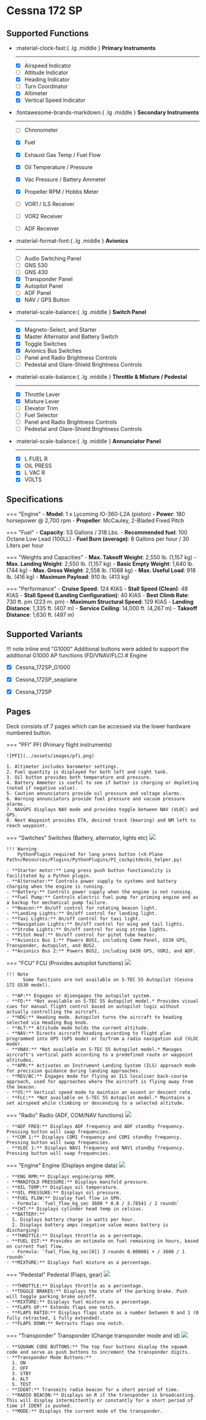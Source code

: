 # Cessna 172 SP

## Supported Functions

<div class="grid cards" markdown>

-   :material-clock-fast:{ .lg .middle } __Primary Instruments__

    ---

    - [x] Airspeed Indicator
    - [ ] Attitude Indicator
    - [x] Heading Indicator
    - [ ] Turn Coordinator
    - [x] Altimeter
    - [x] Vertical Speed Indicator
  
-   :fontawesome-brands-markdown:{ .lg .middle } __Secondary Instruments__

    ---

    - [ ] Chronometer
    - [x] Fuel
    - [x] Exhaust Gas Temp / Fuel Flow
    - [x] Oil Temperature / Pressure
    - [x] Vac Pressure / Battery Ammeter
    - [x] Propeller RPM / Hobbs Meter
    - [ ] VOR1 / ILS Receiver
    - [ ] VOR2 Receiver
    - [ ] ADF Receiver


-   :material-format-font:{ .lg .middle } __Avionics__

    ---

    - [ ] Audio Switching Panel
    - [ ] GNS 530
    - [ ] GNS 430
    - [x] Transponder Panel
    - [x] Autopilot Panel
    - [ ] ADF Panel
    - [x] NAV / GPS Button

-   :material-scale-balance:{ .lg .middle } __Switch Panel__

    ---

    - [x] Magneto-Select, and Starter
    - [x] Master Alternator and Battery Switch
    - [x] Toggle Switches
    - [x] Avionics Bus Switches
    - [ ] Panel and Radio Brightness Controls
    - [ ] Pedestal and Glare-Shield Brightness Controls

-   :material-scale-balance:{ .lg .middle } __Throttle & Mixture / Pedestal__

    ---

    - [x] Throttle Lever
    - [x] Mixture Lever
    - [ ] Elevator Trim
    - [ ] Fuel Selector
    - [ ] Panel and Radio Brightness Controls
    - [ ] Pedestal and Glare-Shield Brightness Controls

-   :material-scale-balance:{ .lg .middle } __Annunciator Panel__

    ---

    - [x] L FUEL R
    - [x] OIL PRESS
    - [x] L VAC R
    - [x] VOLTS

</div>

## Specifications

=== "Engine"
    - **Model**: 1 x Lycoming IO-360-L2A (piston)
    - **Power**: 180 horsepower @ 2,700 rpm
    - **Propeller**: McCauley, 2-Bladed Fixed Pitch

=== "Fuel"
    - **Capacity**: 53 Gallons / 318 Lbs.
    - **Recommended fuel**: 100 Octane Low Lead (100LL)
    - **Fuel Burn (average)**: 8 Gallons per hour / 30 Liters per hour

=== "Weights and Capacities"
    - **Max. Takeoff Weight**: 2,550 lb. (1,157 kg)
    - **Max. Landing Weight**: 2,550 lb. (1,157 kg)
    - **Basic Empty Weight**: 1,640 lb. (744 kg)
    - **Max. Gross Weight**: 2,558 lb. (1088 kg)
    - **Max. Useful Load**: 918 lb. (416 kg)
    - **Maximum Payload**: 910 lb. (413 kg)

=== "Performance"
    - **Cruise Speed**: 124 KIAS
    - **Stall Speed (Clean)**: 48 KIAS
    - **Stall Speed (Landing Configuration)**: 40 KIAS
    - **Best Climb Rate**: 730 ft. pm (223 m. pm)
    - **Maximum Structural Speed**: 129 KIAS
    - **Landing Distance**: 1,335 ft. (407 m)
    - **Service Ceiling**: 14,000 ft. (4,267 m)
    - **Takeoff Distance**: 1,630 ft. (497 m)


## Supported Variants 

!!! note inline end "G1000"
    Additional buttons were added to support the additional G1000 AP functions (FD/VNAV/FLC).# Engine


- [x] Cessna_172SP_G1000
- [x] Cessna_172SP_seaplane
- [x] Cessna_172SP


## Pages

Deck consists of 7 pages which can be accessed via the lower hardware numbered button.



=== "PFI"
    PFI (Primary flight instruments)

    ![PFI](../assets/images/pfi.png)

    1. Altimeter includes barometer settings.
    2. Fuel quantity is displayed for both left and right tank.
    3. Oil button provides both temperature and pressure.
    4. Battery Ammeter is useful to see if batter is charging or depleting (noted if negative value).
    5. Caution annunciators provide oil pressure and voltage alarms.
    6. Warning annunciators provide fuel pressure and vacuum pressure alarms.
    7. NAVGPS displays NAV mode and provides toggle between NAV (VLOC) and GPS.
    8. Next Waypoint provides ETA, desired track (bearing) and NM left to reach waypoint.

=== "Switches"
    Switches (Battery, alternator, lights etc)
    ![](../assets/images/switches.png)

    !!! Warning
        PythonPlugin required for long press button (<X-Plane Path>/Resources/Plugins/PythonPlugins/PI_cockpitdecks_helper.py)

    - **Starter motor:** Long press push button functionality is facilitated by a Python plugin.
    - **Alternator:** Controls power supply to systems and battery charging when the engine is running.
    - **Battery:** Controls power supply when the engine is not running.
    - **Fuel Pump:** Controls electric fuel pump for priming engine and as a backup for mechanical pump failure.
    - **Beacon:** On/off control for rotating beacon light.
    - **Landing Lights:** On/off control for landing light.
    - **Taxi Lights:** On/off control for taxi light.
    - **Navigation Lights:** On/off control for wing and tail lights.
    - **Strobe Lights:** On/off control for wing strobe lights.
    - **Pitot Heat:** On/off control for pitot tube heater.
    - **Avionics Bus 1:** Powers BUS1, including Comm Panel, G530 GPS, Transponder, Autopilot, and BUS2.
    - **Avionics Bus 2:** Powers BUS2, including G430 GPS, VOR2, and ADF.


=== "FCU"
    FCU (Provides autopilot functions)
    ![](../assets/images/fcu.png)

    !!! Note
          Some functions are not available on S-TEC 55 Autopilot (Cessna 172 G530 model).

    - **AP:** Engages or disengages the autopilot system.
    - **FD:** *Not available on S-TEC 55 Autopilot model.* Provides visual cues for manual flight control based on autopilot logic without actually controlling the aircraft.
    - **HDG:** Heading mode. Autopilot turns the aircraft to heading selected via Heading Bug knob.
    - **ALT:** Altitude mode holds the current altitude.
    - **NAV:** Directs aircraft heading according to flight plan programmed into GPS (GPS mode) or to/from a radio navigation aid (VLOC mode).
    - **VNAV:** *Not available on S-TEC 55 Autopilot model.* Manages aircraft's vertical path according to a predefined route or waypoint altitudes.
    - **APR:** Activates an Instrument Landing System (ILS) approach mode for precision guidance during landing approaches.
    - **REV/BC:** Engages mode for flying an ILS localiser back-course approach, used for approaches where the aircraft is flying away from the beacon.
    - **VS:** Vertical speed mode to maintain an ascent or descent rate.
    - **FLC:** *Not available on S-TEC 55 Autopilot model.* Maintains a set airspeed while climbing or descending to a selected altitude.


=== "Radio"
    Radio (ADF, COM/NAV functions)
    ![](../assets/images/radio.png)

    - **ADF FREQ:** Displays ADF frequency and ADF standby frequency. Pressing button will swap frequencies.
    - **COM 1:** Displays COM1 frequency and COM1 standby frequency. Pressing button will swap frequencies.
    - **VLOC 1:** Displays NAV1 frequency and NAV1 standby frequency. Pressing button will swap frequencies.


=== "Engine"
    Engine (Displays engine data)
    ![](../assets/images/engine.png)

    - **ENG RPM:** Displays engine/prop RPM.
    - **MANIFOLD PRESSURE:** Displays manifold pressure.
    - **OIL TEMP:** Displays oil temperature.
    - **OIL PRESSURE:** Displays oil pressure.
    - **FUEL FLOW:** Display fuel flow in GPH.
      - Formula: `fuel_flow_kg_sec 3600 * 0.8 / 3.78541 / 2 roundn`
    - **CHT:** Displays cylinder head temp in celsius.
    - **BATTERY:**
      1. Displays battery charge in watts per hour.
      2. Displays battery amps (negative value means battery is discharging)
    - **THROTTLE:** Displays throttle as a percentage.
    - **FUEL EST:** Provides an estimate on fuel remaining in hours, based on current fuel flow.
      - Formula: `fuel_flow_kg_sec[0]} 3 roundn 0.000001 + / 3600 / 1 roundn`
    - **MIXTURE:** Displays fuel mixture as a percentage.

=== "Pedestal"
    Pedestal (Flaps, gear)
    ![](../assets/images/pedestal.png)

    - **THROTTLE:** Displays throttle as a percentage.
    - **TOGGLE BRAKES:** Displays the state of the parking brake. Push will toggle parking brake on/off.
    - **MIXTURE:** Displays fuel mixture as a percentage.
    - **FLAPS UP:** Extends flaps one notch.
    - **FLAPS RATIO:** Displays flaps state as a number between 0 and 1 (0 fully retracted, 1 fully extended).
    - **FLAPS DOWN:** Retracts flaps one notch.

=== "Transponder"
    Transponder (Change transponder mode and id)
    ![](../assets/images/transponder.png)

    - **SQUAWK CODE BUTTONS:** The top four buttons display the squawk code and serve as push buttons to increment the transponder digits.
    - **Transponder Mode Buttons:**
      1. ON
      2. OFF
      3. STBY
      4. ALT
      5. TEST
    - **IDENT:** Transmits radio beacon for a short period of time.
    - **RADIO BEACON:** Displays an R if the transponder is broadcasting. This will display intermittently or constantly for a short period of time if IDENT is pushed.
    - **MODE:** Displays the current mode of the transponder.


